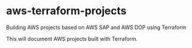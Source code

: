 # aws-terraform-projects
Building AWS projects based on AWS SAP and AWS DOP using Terraform

This will document AWS projects built with Terraform.
